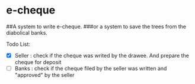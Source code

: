 # e-cheque
##A system to write e-cheque.
###or a system to save the trees from the diabolical banks.

Todo List:
- [X] Seller : check if the cheque was writed by the drawee. And prepare the cheque for deposit
- [ ] Banks : check if the cheque filed by the seller was written and "approved" by the seller
